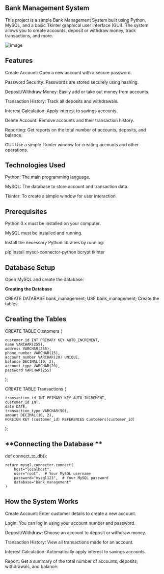 ## **Bank Management System**

This project is a simple Bank Management System built using Python, MySQL, and a basic Tkinter graphical user interface (GUI). The system allows you to create accounts, deposit or withdraw money, track transactions, and more.



![image](https://github.com/user-attachments/assets/e3a5d539-9c0c-4121-97fc-c5bf793a8577)




## **Features**

Create Account: Open a new account with a secure password.

Password Security: Passwords are stored securely using hashing.

Deposit/Withdraw Money: Easily add or take out money from accounts.

Transaction History: Track all deposits and withdrawals.

Interest Calculation: Apply interest to savings accounts.

Delete Account: Remove accounts and their transaction history.

Reporting: Get reports on the total number of accounts, deposits, and balance.

GUI: Use a simple Tkinter window for creating accounts and other operations.




## **Technologies Used**

Python: The main programming language.

MySQL: The database to store account and transaction data.

Tkinter: To create a simple window for user interaction.




## **Prerequisites**

Python 3.x must be installed on your computer.

MySQL must be installed and running.

Install the necessary Python libraries by running:

pip install mysql-connector-python bcrypt tkinter



## **Database Setup**

Open MySQL and create the database:

**Creating the Database**

CREATE DATABASE bank_management;
USE bank_management;
Create the tables:


## **Creating the Tables**


CREATE TABLE Customers (

    customer_id INT PRIMARY KEY AUTO_INCREMENT,
    name VARCHAR(255),
    address VARCHAR(255),
    phone_number VARCHAR(15),
    account_number VARCHAR(20) UNIQUE,
    balance DECIMAL(10, 2),
    account_type VARCHAR(20),
    password VARCHAR(255)
);

CREATE TABLE Transactions (

    transaction_id INT PRIMARY KEY AUTO_INCREMENT,
    customer_id INT,
    date DATE,
    transaction_type VARCHAR(50),
    amount DECIMAL(10, 2),
    FOREIGN KEY (customer_id) REFERENCES Customers(customer_id)
);






## **Connecting the Database **

def connect_to_db():

    return mysql.connector.connect(
        host="localhost",
        user="root",  # Your MySQL username
        password="mysql123",  # Your MySQL password
        database="bank_management"
    )






## **How the System Works**


Create Account: Enter customer details to create a new account.

Login: You can log in using your account number and password.

Deposit/Withdraw: Choose an account to deposit or withdraw money.

Transaction History: View all transactions made for an account.

Interest Calculation: Automatically apply interest to savings accounts.

Report: Get a summary of the total number of accounts, deposits, withdrawals, and balance.




